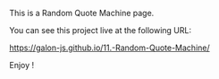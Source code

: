 This is a Random Quote Machine page.

You can see this project live at the following URL:

https://galon-js.github.io/11.-Random-Quote-Machine/

Enjoy !
